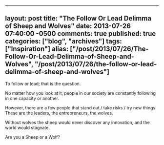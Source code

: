   ---
  layout: post
  title: "The Follow Or Lead Delimma of Sheep and Wolves"
  date: 2013-07-26 07:40:00 -0500
  comments: true
  published: true
  categories: ["blog", "archives"]
  tags: ["Inspiration"]
  alias: ["/post/2013/07/26/The-Follow-Or-Lead-Delimma-of-Sheep-and-Wolves", "/post/2013/07/26/the-follow-or-lead-delimma-of-sheep-and-wolves"]
  ---
<!-- more -->
<p>To follow or lead; that is the question.</p>
<p>No matter how you look at it, people in our society are constantly following in one capacity or another.</p>
<p>However, there are a few people that stand out / take risks / try new things. These are the leaders, the entrepreneurs, the wolves.</p>
<p>Without&nbsp;wolves the&nbsp;sheep would never discover any innovation, and the world would stagnate.</p>
<p>Are you a Sheep or a Wolf?</p>
